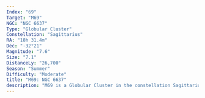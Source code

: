 ```yaml
---
Index: "69"
Target: "M69"
NGC: "NGC 6637"
Type: "Globular Cluster"
Constellation: "Sagittarius"
RA: "18h 31.4m"
Dec: "-32°21"
Magnitude: "7.6"
Size: "7.1"
DistanceLy: "26,700"
Season: "Summer"
Difficulty: "Moderate"
title: "M69: NGC 6637"
description: "M69 is a Globular Cluster in the constellation Sagittarius."
---
```

